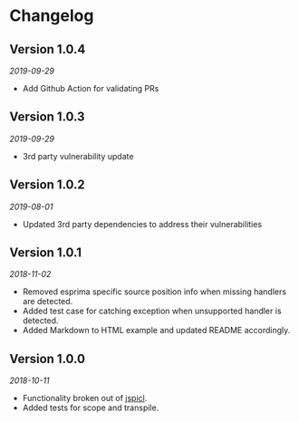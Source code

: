 # Changelog

## Version 1.0.4
*2019-09-29*
* Add Github Action for validating PRs

## Version 1.0.3
*2019-09-29*
* 3rd party vulnerability update

## Version 1.0.2
*2019-08-01*
* Updated 3rd party dependencies to address their vulnerabilities

## Version 1.0.1
*2018-11-02*
* Removed esprima specific source position info when missing handlers are detected.
* Added test case for catching exception when unsupported handler is detected.
* Added Markdown to HTML example and updated README accordingly.

## Version 1.0.0
*2018-10-11*
* Functionality broken out of [jspicl](https://github.com/AgronKabashi/jspicl).
* Added tests for scope and transpile.
